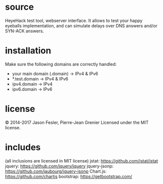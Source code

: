 source
======
HeyeHack test tool, webserver interface. It allows to test your happy eyeballs implementation, and can simulate delays over DNS answers and/or SYN-ACK answers.

installation
======
Make sure the following domains are correctly handled:
* your main domain (.domain) -> IPv4 & IPv6
* \*.test.domain -> IPv4 & IPv6
* ipv4.domain -> IPv4
* ipv6.domain -> IPv6

license
======
&copy; 2014-2017 Jason Fesler, Pierre-Jean Grenier 
Licensed under the MIT license.

includes
=======
(all inclusions are licensed in MIT license)
jstat: https://github.com/jstat/jstat
jquery: https://github.com/jquery/jquery
jquery-jsonp: https://github.com/jaubourg/jquery-jsonp
Chart.js: https://github.com/chartjs
bootstrap: https://getbootstrap.com/
